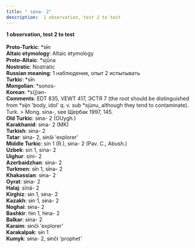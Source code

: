 ```yaml
---
title: " sɨna- 2"
description:  1 observation, test 2 to test
---
```

<strong> 1 observation, test 2 to test</strong><br><br>
<strong>Proto-Turkic</strong>:  *sɨ̄n<br>
<strong>Altaic etymology</strong>:  Altaic etymology<br>
<strong> Proto-Altaic</strong>:  *si̯ū́na<br>
<strong>Nostratic</strong>:  Nostratic<br>
<strong>Russian meaning</strong>:  1 наблюдение, опыт 2 испытывать<br>
<strong>Turkic</strong>:  *sɨ̄n<br>
<strong>Mongolian</strong>:  *sonos-<br>
<strong>Korean</strong>:  *s(j)ǝn-<br>
<strong>Comments</strong>:  EDT 835, VEWT 417, ЭСТЯ 7 (the root should be distinguished from *sɨjn 'body, idol' q. v. sub *si̯ùnu, although they tend to contaminate). Turk. > Mong. sina-, see Щербак 1997, 145.<br>
<strong>Old Turkic</strong>:  sɨna- 2 (OUygh.)<br>
<strong>Karakhanid</strong>:  sɨna- 2 (MK)<br>
<strong>Turkish</strong>:  sɨna- 2<br>
<strong>Tatar</strong>:  sɨna- 2, sɨnšɨ 'explorer'<br>
<strong>Middle Turkic</strong>:  sin 1 (R.), sɨna- 2 (Pav. C., Abush.)<br>
<strong>Uzbek</strong>:  sin 1, sina- 2<br>
<strong>Uighur</strong>:  sini- 2<br>
<strong>Azerbaidzhan</strong>:  sɨna- 2<br>
<strong>Turkmen</strong>:  sɨ̄n 1, sɨ̄na- 2<br>
<strong>Khakassian</strong>:  sɨna- 2<br>
<strong>Oyrat</strong>:  sɨna- 2<br>
<strong>Halaj</strong>:  sīnä- 2<br>
<strong>Kirghiz</strong>:  sɨn 1, sɨna- 2<br>
<strong>Kazakh</strong>:  sɨn 1, sɨna- 2<br>
<strong>Noghai</strong>:  sɨna- 2<br>
<strong>Bashkir</strong>:  hɨn 1, hɨna- 2<br>
<strong>Balkar</strong>:  sɨna- 2<br>
<strong>Karaim</strong>:  sɨnčɨ 'explorer'<br>
<strong>Karakalpak</strong>:  sɨn 1<br>
<strong>Kumyk</strong>:  sɨna- 2, sɨnčɨ 'prophet'<br>


